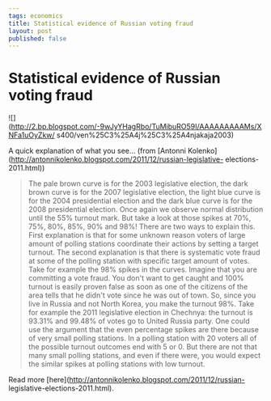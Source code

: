 ```yaml
--- 
tags: economics
title: Statistical evidence of Russian voting fraud
layout: post
published: false
---
```

# Statistical evidence of Russian voting fraud

![](http://2.bp.blogspot.com/-9wJyYHagRbo/TuMibuRO59I/AAAAAAAAAMs/XNFa1uOyZkw/
s400/ven%25C3%25A4j%25C3%25A4njakaja2003)

A quick explanation of what you see… (from [Antonni
Kolenko](http://antonnikolenko.blogspot.com/2011/12/russian-legislative-
elections-2011.html))

> The pale brown curve is for the 2003 legislative election, the dark brown curve is for the 2007 legislative election, the light blue curve is for the 2004 presidential election and the dark blue curve is for the 2008 presidential election. Once again we observe normal distribution until the 55% turnout mark. But take a look at those spikes at 70%, 75%, 80%, 85%, 90% and 98%! There are two ways to explain this. First explanation is that for some unknown reason voters of large amount of polling stations coordinate their actions by setting a target turnout. The second explanation is that there is systematic vote fraud at some of the polling station with specific target amount of votes. Take for example the 98% spikes in the curves. Imagine that you are committing a vote fraud. You don't want to get caught and 100% turnout is easily proven false as soon as one of the citizens of the area tells that he didn't vote since he was out of town. So, since you live in Russia and not North Korea, you make the turnout 98%. Take for example the 2011 legislative election in Chechnya: the turnout is 93.31% and 99.48% of votes go to United Russia party. One could use the argument that the even percentage spikes are there because of very small polling stations. In a polling station with 20 voters all of the possible turnout outcomes end with 5 or 0. But there are not that many small polling stations, and even if there were, you would expect the similar spikes at polling stations with low turnout.

Read more [here](http://antonnikolenko.blogspot.com/2011/12/russian-
legislative-elections-2011.html).

